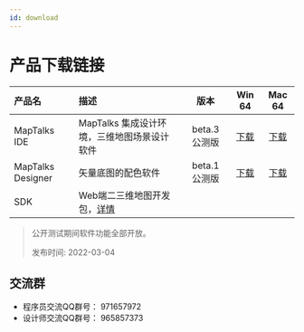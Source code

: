 ```yaml
---
id: download
---
```



# 产品下载链接

| 产品名 |  描述   | 版本 | Win 64 | Mac 64 |
| :--------- | :------------------| :---------: | :---------: | :---------: |
|MapTalks IDE | MapTalks 集成设计环境，三维地图场景设计软件 | beta.3 公测版 | [下载](http://dl.maptalks.com/studio/maptalks-ide-1.0.0-beta.3.exe) | [下载](http://dl.maptalks.com/studio/maptalks-ide-1.0.0-beta.3.dmg) |
|MapTalks Designer| 矢量底图的配色软件          | beta.1 公测版 |[下载](http://dl.maptalks.com/designer/maptalks-designer-1.0.0-beta.1.exe)  | [下载](http://dl.maptalks.com/designer/maptalks-designer-1.0.0-beta.1.dmg) |
|SDK          | Web端二三维地图开发包，[详情](http://doc.maptalks.com/docs/api/intro/)             |  |  | |

> 公开测试期间软件功能全部开放。
>
> 发布时间: 2022-03-04

## 交流群

* 程序员交流QQ群号： 971657972
* 设计师交流QQ群号： 965857373